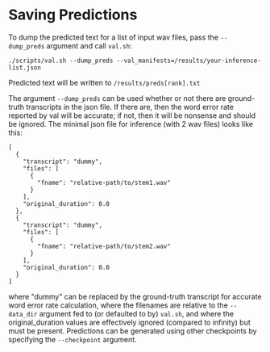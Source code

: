 # Saving Predictions

To dump the predicted text for a list of input wav files, pass the `--dump_preds` argument and call `val.sh`:

```
./scripts/val.sh --dump_preds --val_manifests=/results/your-inference-list.json
```

Predicted text will be written to `/results/preds[rank].txt`

The argument `--dump_preds` can be used whether or not there are ground-truth transcripts in the json file.  If there are,
then the word error rate reported by val will be accurate; if not, then it will be nonsense and should
be ignored.  The minimal json file for inference (with 2 wav files) looks like this:

```
[
  {
    "transcript": "dummy",
    "files": [
      {
        "fname": "relative-path/to/stem1.wav"
      }
    ],
    "original_duration": 0.0
  },
  {
    "transcript": "dummy",
    "files": [
      {
        "fname": "relative-path/to/stem2.wav"
      }
    ],
    "original_duration": 0.0
  }
]
```

where "dummy" can be replaced by the ground-truth transcript for accurate word error rate calculation,
where the filenames are relative to the `--data_dir` argument fed to (or defaulted to by) `val.sh`, and where
the original_duration values are effectively ignored (compared to infinity) but must be present.
Predictions can be generated using other checkpoints by specifying the `--checkpoint` argument.

